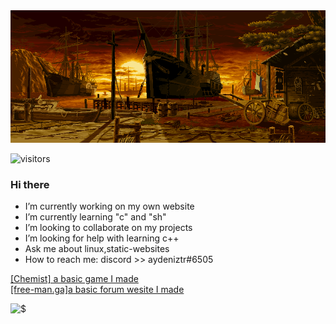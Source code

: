 <img src="https://github.com/Aydeniztr/Aydeniztr/blob/main/AF017CC3-71BB-47C6-AD3A-0DCCB9FF576A.gif?raw=true">


![visitors](https://visitor-badge-reloaded.herokuapp.com/badge?page_id=Aydeniztr.Aydeniztr&color=00cf00)

### Hi there

- I’m currently working on my own website
- I’m currently learning "c" and "sh"
- I’m looking to collaborate on my projects
- I’m looking for help with learning c++
- Ask me about linux,static-websites
- How to reach me: discord >> aydeniztr#6505

<a href="https://h7duukfoy2wx7e2d16ms3a.on.drv.tw/project.lounge/">[Chemist] a basic game I made</a>
<br>
<a href="https://h7duukfoy2wx7e2d16ms3a.on.drv.tw/project.lounge/">[free-man.ga]a basic forum  wesite I made</a>

![$](https://github-readme-stats.vercel.app/api?username=Aydeniztr&hide_border=true&show_icons=true&theme=tokyonight)
<!--

**Aydeniztr/Aydeniztr** is a ✨ _special_ ✨ repository because its `README.md` (this file) appears on your GitHub profile.

Here are some ideas to get you started:
 

-->
